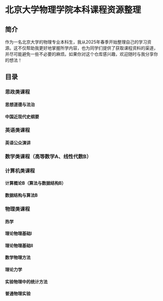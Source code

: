 # 北京大学物理学院本科课程资源整理

## 简介

作为一名北京大学的物理专业本科生，我从2025年春季开始整理自己的学习资源。这不仅帮助我更好地掌握所学内容，也为同学们提供了获取课程资料的渠道，并尽可能避免一些不必要的麻烦。如果你对这个仓库感兴趣，欢迎随时与我分享你的想法！

## 目录

### 思政类课程

#### 思想道德与法治

#### 中国近现代史纲要

### 英语类课程

#### 英语公众演讲

### 数学类课程（高等数学A、线性代数B）

### 计算机类课程

#### 计算概论B（算法与数据结构B）

#### 数据结构与算法B

### 物理类课程

#### 热学

#### 理论物理基础I

#### 理论物理基础II

#### 数学物理方法

#### 理论力学

#### 实验物理中的统计方法

#### 普通物理实验
